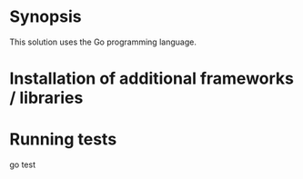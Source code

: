 # Synopsis
This solution uses the Go programming language.

# Installation of additional frameworks / libraries
<none>

# Running tests
go test
